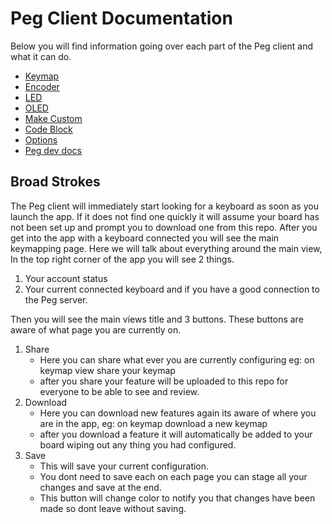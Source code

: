 # Peg Client Documentation 
Below you will find information going over each part of the Peg client and what it can do.
* [Keymap](./Keymap.md)
* [Encoder](./Encoder.md)
* [LED](./LED.md)
* [OLED](./OLED.md)
* [Make Custom](./Make_Custom.md)
* [Code Block](./Code_Block.md)
* [Options](./Options.md)
* [Peg dev docs](../README.md)

## Broad Strokes
The Peg client will immediately start looking for a keyboard as soon as you launch the app. 
If it does not find one quickly it will assume your board has not been set up and prompt you to download one from this repo.
After you get into the app with a keyboard connected you will see the main keymapping page.
Here we will talk about everything around the main view, In the top right corner of the app you will see 2 things. 

1. Your account status
2. Your current connected keyboard and if you have a good connection to the Peg server.

Then you will see the main views title and 3 buttons. These buttons are aware of what page you are currently on.
1. Share
    * Here you can share what ever you are currently configuring eg: on keymap view share your keymap
    * after you share your feature will be uploaded to this repo for everyone to be able to see and review.
2. Download
    * Here you can download new features again its aware of where you are in the app, eg: on keymap download a new keymap
    * after you download a feature it will automatically be added to your board wiping out any thing you had configured.
3. Save
    * This will save your current configuration. 
    * You dont need to save each on each page you can stage all your changes and save at the end. 
    * This button will change color to notify you that changes have been made so dont leave without saving.